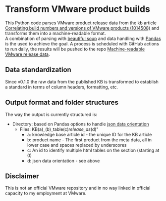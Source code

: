 # Transform VMware product builds

This Python code parses VMware product release data from the kb article [Correlating build numbers and versions of VMware products (1014508)](https://kb.vmware.com/s/article/1014508?lang=en_US) 
and transforms them into a machine-readable format.  
A combination of parsing with [beautiful soup](https://www.crummy.com/software/BeautifulSoup/bs4/doc/) and data handling with [Pandas](https://pandas.pydata.org/) is the used to achieve the goal.
A process is scheduled with GitHub actions to run daily, the results will be pushed to the repo [Machine-readable VMware release data](https://github.com/dominikzorgnotti/vmware_product_releases_machine-readable).

## Data standardization
Since v0.1.0 the raw data from the published KB is transformed to establish a standard in terms of column headers, formatting, etc.

## Output format and folder structures
The way the output is currently structured is:   
- Directory: based on Pandas options to handle [json data orientation](https://pandas.pydata.org/pandas-docs/stable/reference/api/pandas.DataFrame.to_json.html)
    - Files: KB(a)_(b)_table(c)_release_as_(d)"
       - a: knowledge base article id - the unique ID for the KB article
       - b: product name - The first product from the meta data, all in lower case and spaces replaced by underscores
       - c: An id to identify multiple html tables on the section (starting at 0)
       - d: json data orientation - see above

## Disclaimer

This is not an official VMware repository and in no way linked in official capacity to my employment at VMware.
